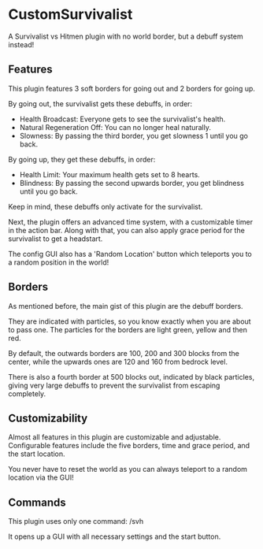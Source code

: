 # CustomSurvivalist
A Survivalist vs Hitmen plugin with no world border, but a debuff system instead!

## Features
This plugin features 3 soft borders for going out and 2 borders for going up.

By going out, the survivalist gets these debuffs, in order:

- Health Broadcast: Everyone gets to see the survivalist's health.
- Natural Regeneration Off: You can no longer heal naturally.
- Slowness: By passing the third border, you get slowness 1 until you go back.

By going up, they get these debuffs, in order:

- Health Limit: Your maximum health gets set to 8 hearts.
- Blindness: By passing the second upwards border, you get blindness until you go back.

Keep in mind, these debuffs only activate for the survivalist.

Next, the plugin offers an advanced time system, with a customizable timer in the action bar.
Along with that, you can also apply grace period for the survivalist to get a headstart.

The config GUI also has a 'Random Location' button which teleports you to a random position in the world!

## Borders
As mentioned before, the main gist of this plugin are the debuff borders.

They are indicated with particles, so you know exactly when you are about to pass one.
The particles for the borders are light green, yellow and then red.

By default, the outwards borders are 100, 200 and 300 blocks from the center, while the upwards ones are 120 and 160 from bedrock level.

There is also a fourth border at 500 blocks out, indicated by black particles, giving very large debuffs to prevent the survivalist from escaping completely.

## Customizability
Almost all features in this plugin are customizable and adjustable.
Configurable features include the five borders, time and grace period, and the start location.

You never have to reset the world as you can always teleport to a random location via the GUI!

## Commands
This plugin uses only one command: /svh

It opens up a GUI with all necessary settings and the start button.
